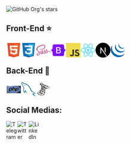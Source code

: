 ![GitHub Org's stars](https://img.shields.io/github/stars/henrysccp?style=social)

## Front-End :star:

<p>
<img align="left" alt="HTML" heigth="30" width="40" src="https://raw.githubusercontent.com/devicons/devicon/master/icons/html5/html5-original.svg" title="HTML 5" />
<img align="left" alt="CSS3" heigth="30" width="40" src="https://raw.githubusercontent.com/devicons/devicon/master/icons/css3/css3-original.svg" title="CSS3" />
<img align="left" alt="SASS" heigth="28" width="40" src="https://raw.githubusercontent.com/devicons/devicon/master/icons/sass/sass-original.svg" title="SASS" />
<img align="left" alt="Bootstrap" heigth="28" width="40" src="https://raw.githubusercontent.com/devicons/devicon/master/icons/bootstrap/bootstrap-original.svg" title="Bootstrap" />
<img align="left" alt="JS" heigth="28" width="40" src="https://raw.githubusercontent.com/devicons/devicon/master/icons/javascript/javascript-original.svg" title="JavaScript" />
<img align="left" alt="React" heigth="28" width="40" src="https://raw.githubusercontent.com/devicons/devicon/master/icons/react/react-original.svg" title="React" />
<img align="left" alt="NextJS" heigth="28" width="40" src="https://raw.githubusercontent.com/devicons/devicon/master/icons/nextjs/nextjs-original.svg" title="NextJS" />
<img align="left" alt="jQuery"heigth="28" width="40" src="https://raw.githubusercontent.com/devicons/devicon/master/icons/jquery/jquery-original.svg" title="jQuery" />
</p>
<br /><br />

## Back-End :beginner:

<p>
<img align="left" alt="PHP" heigth="28" width="40" src="https://raw.githubusercontent.com/devicons/devicon/master/icons/php/php-original.svg" title="PHP" />
<img align="left" alt="MySQL" heigth="28" width="40" src="https://raw.githubusercontent.com/devicons/devicon/master/icons/mysql/mysql-original.svg" title="MySQL" />
<img align="left" alt="SQLServer" heigth="28" width="40" src="https://raw.githubusercontent.com/devicons/devicon/master/icons/microsoftsqlserver/microsoftsqlserver-plain.svg" title="SQLServer" />
</p>

<br /><br />

## Social Medias:

<p>
<a href="https://t.me/HenrSCCP" target="_blank"><img align="left" alt="Telegram" heigth="20" width="30" src="https://raw.githubusercontent.com/gauravghongde/social-icons/master/PNG/Color/Telegram.png" title="Telegram" /></a>
<a href="https://www.twitter.com/_HenrySCCP" target="_blank"><img align="left" alt="Twitter" heigth="20" width="30" src="https://raw.githubusercontent.com/gauravghongde/social-icons/master/PNG/Color/Twitter.png" title="Twitter" /></a>
<a href="https://www.linkedin.com/in/henry-victor-794a37b0/" target="_blank"><img align="left" alt="LinkedIn" heigth="20" width="30" src="https://raw.githubusercontent.com/gauravghongde/social-icons/master/PNG/Color/LinkedIN.png" title="LinkedIn" /></a>
</p>
